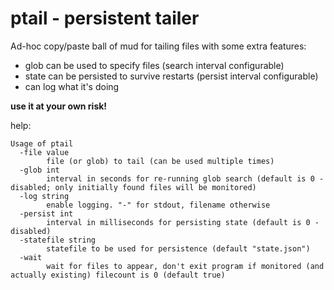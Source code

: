 # ptail - persistent tailer

Ad-hoc copy/paste ball of mud for tailing files with some extra features:  
* glob can be used to specify files (search interval configurable)
* state can be persisted to survive restarts (persist interval configurable)
* can log what it's doing 

**use it at your own risk!**

help:  
```text
Usage of ptail
  -file value
        file (or glob) to tail (can be used multiple times)
  -glob int
        interval in seconds for re-running glob search (default is 0 - disabled; only initially found files will be monitored)
  -log string
        enable logging. "-" for stdout, filename otherwise
  -persist int
        interval in milliseconds for persisting state (default is 0 - disabled)
  -statefile string
        statefile to be used for persistence (default "state.json")
  -wait
        wait for files to appear, don't exit program if monitored (and actually existing) filecount is 0 (default true)
```
